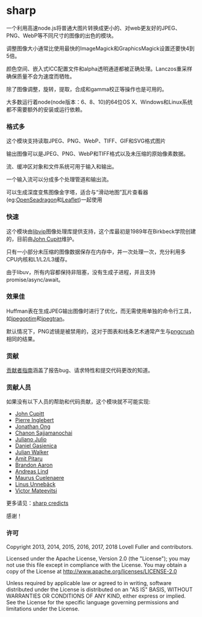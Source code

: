# sharp

一个利用高速node.js将普通大图片转换成更小的、对web更友好的JPEG、PNG、WebP等不同尺寸的图像的出色的模块。

调整图像大小通常比使用最快的ImageMagick和GraphicsMagick设置还要快4到5倍。

颜色空间、嵌入式ICC配置文件和alpha透明通道都被正确处理。Lanczos重采样确保质量不会为速度而牺牲。

除了图像调整，旋转，提取，合成和gamma校正等操作也是可用的。

大多数运行着node(node版本：6、8、10)的64位OS X、Windows和Linux系统都不需要额外的安装或运行依赖。

### 格式多

这个模块支持读取JPEG、PNG、WebP、TIFF、GIF和SVG格式图片 

输出图像可以是JPEG、PNG、WebP和TIFF格式以及未压缩的原始像素数据。

流、缓冲区对象和文件系统可用于输入和输出。

一个输入流可以分成多个处理管道和输出流。

可以生成深度变焦图像金字塔，适合与“滑动地图”瓦片查看器(eg:[OpenSeadragon](https://github.com/openseadragon/openseadragon)和[Leaflet](https://github.com/turban/Leaflet.Zoomify))一起使用

### 快速

这个模块由[libvip](https://github.com/libvips/libvips)图像处理库提供支持，这个库最初是1989年在Birkbeck学院创建的，目前由[John Cupitt](https://github.com/jcupitt)维护。

只有一小部分未压缩的图像数据保存在内存中，并一次处理一次，充分利用多CPU内核和L1/L2/L3缓存。

由于libuv，所有内容都保持非阻塞，没有生成子进程，并且支持promise/async/await。

### 效果佳

Huffman表在生成JPEG输出图像时进行了优化，而无需使用单独的命令行工具，如[jpegoptim](https://github.com/tjko/jpegoptim)和[jpegtran](http://jpegclub.org/jpegtran/)。

默认情况下，PNG滤镜是被禁用的，这对于图表和线条艺术通常产生与[pngcrush](https://pmt.sourceforge.io/pngcrush/)相同的结果。

### 贡献

[贡献者指南](https://github.com/lovell/sharp/blob/master/CONTRIBUTING.md)涵盖了报告bug、请求特性和提交代码更改的知道。


### 贡献人员

如果没有以下人员的帮助和代码贡献，这个模块就不可能实现:

* [John Cupitt](https://github.com/jcupitt)
* [Pierre Inglebert](https://github.com/pierreinglebert)
* [Jonathan Ong](https://github.com/jonathanong)
* [Chanon Sajjamanochai](https://github.com/chanon)
* [Juliano Julio](https://github.com/julianojulio)
* [Daniel Gasienica](https://github.com/gasi)
* [Julian Walker](https://github.com/julianwa)
* [Amit Pitaru](https://github.com/apitaru)
* [Brandon Aaron](https://github.com/brandonaaron)
* [Andreas Lind](https://github.com/papandreou)
* [Maurus Cuelenaere](https://github.com/mcuelenaere)
* [Linus Unnebäck](https://github.com/LinusU)
* [Victor Mateevitsi](https://github.com/mvictoras)

更多请见：[sharp credicts](http://sharp.pixelplumbing.com/en/stable/#credits)

感谢！

### 许可

Copyright 2013, 2014, 2015, 2016, 2017, 2018 Lovell Fuller and contributors.

Licensed under the Apache License, Version 2.0 (the "License"); you may not use this file except in compliance with the License. You may obtain a copy of the License at http://www.apache.org/licenses/LICENSE-2.0

Unless required by applicable law or agreed to in writing, software distributed under the License is distributed on an "AS IS" BASIS, WITHOUT WARRANTIES OR CONDITIONS OF ANY KIND, either express or implied. See the License for the specific language governing permissions and limitations under the License.



